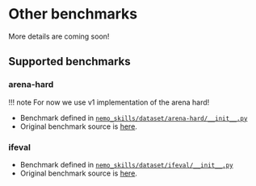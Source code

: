 # Other benchmarks

More details are coming soon!

## Supported benchmarks


### arena-hard

!!! note
    For now we use v1 implementation of the arena hard!

- Benchmark defined in [`nemo_skills/dataset/arena-hard/__init__.py`](https://github.com/NVIDIA/NeMo-Skills/blob/main/nemo_skills/dataset/arena-hard/__init__.py)
- Original benchmark source is [here](https://github.com/lmarena/arena-hard-auto).

### ifeval

- Benchmark defined in [`nemo_skills/dataset/ifeval/__init__.py`](https://github.com/NVIDIA/NeMo-Skills/blob/main/nemo_skills/dataset/ifeval/__init__.py)
- Original benchmark source is [here](https://github.com/google-research/google-research/tree/master/instruction_following_eval).
